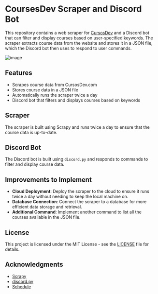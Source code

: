 # CoursesDev Scraper and Discord Bot

This repository contains a web scraper for [CursosDev](https://www.cursosdev.com) and a Discord bot that can filter and display courses based on user-specified keywords. The scraper extracts course data from the website and stores it in a JSON file, which the Discord bot then uses to respond to user commands.

![image](https://github.com/abrilzacarias/CursosDev-Python-Scraper-and-Discord-Bot/assets/83786610/beb2e902-b561-4559-bbfc-2de9ee29c31c)

## Features

- Scrapes course data from CursosDev.com
- Stores course data in a JSON file
- Automatically runs the scraper twice a day
- Discord bot that filters and displays courses based on keywords

## Scraper

The scraper is built using Scrapy and runs twice a day to ensure that the course data is up-to-date.

## Discord Bot

The Discord bot is built using `discord.py` and responds to commands to filter and display course data.

## Improvements to Implement

- **Cloud Deployment**: Deploy the scraper to the cloud to ensure it runs twice a day without needing to keep the local machine on.
- **Database Connection**: Connect the scraper to a database for more efficient data storage and retrieval.
- **Additional Command**: Implement another command to list all the courses available in the JSON file.

## License

This project is licensed under the MIT License - see the [LICENSE](LICENSE) file for details.

## Acknowledgments

- [Scrapy](https://scrapy.org/)
- [discord.py](https://discordpy.readthedocs.io/)
- [Schedule](https://schedule.readthedocs.io/)

